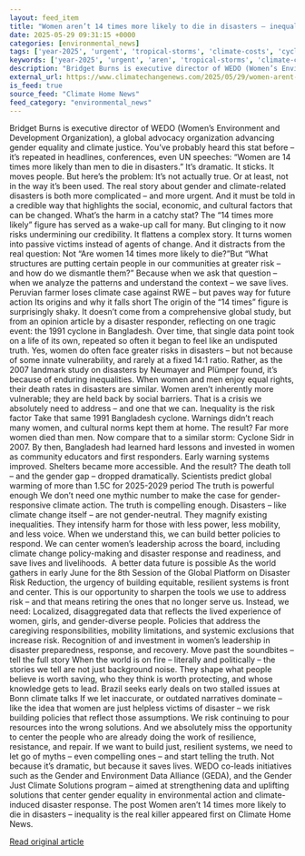 ```yaml
---
layout: feed_item
title: "Women aren’t 14 times more likely to die in disasters – inequality is the real killer"
date: 2025-05-29 09:31:15 +0000
categories: [environmental_news]
tags: ['year-2025', 'urgent', 'tropical-storms', 'climate-costs', 'cyclone', 'economic-impacts']
keywords: ['year-2025', 'urgent', 'aren', 'tropical-storms', 'climate-costs', 'women', 'times', 'cyclone']
description: "Bridget Burns is executive director of WEDO (Women’s Environment and Development Organization), a global advocacy organization advancing gender equality and ..."
external_url: https://www.climatechangenews.com/2025/05/29/women-arent-14-times-more-likely-to-die-in-disasters-inequality-is-the-real-killer/
is_feed: true
source_feed: "Climate Home News"
feed_category: "environmental_news"
---
```


Bridget Burns is executive director of WEDO (Women’s Environment and Development Organization), a global advocacy organization advancing gender equality and climate justice. You’ve probably heard this stat before &#8211; it’s repeated in headlines, conferences, even UN speeches: “Women are 14 times more likely than men to die in disasters.” It’s dramatic. It sticks. It moves people. But here’s the problem: It’s not actually true. Or at least, not in the way it’s been used. The real story about gender and climate-related disasters is both more complicated &#8211; and more urgent. And it must be told in a credible way that highlights the social, economic, and cultural factors that can be changed. What’s the harm in a catchy stat? The “14 times more likely” figure has served as a wake-up call for many. But clinging to it now risks undermining our credibility. It flattens a complex story. It turns women into passive victims instead of agents of change. And it distracts from the real question: Not “Are women 14 times more likely to die?”But “What structures are putting certain people in our communities at greater risk &#8211; and how do we dismantle them?” Because when we ask that question &#8211; when we analyze the patterns and understand the context &#8211; we save lives. Peruvian farmer loses climate case against RWE – but paves way for future action Its origins and why it falls short The origin of the “14 times” figure is surprisingly shaky. It doesn’t come from a comprehensive global study, but from an opinion article by a disaster responder, reflecting on one tragic event: the 1991 cyclone in Bangladesh. Over time, that single data point took on a life of its own, repeated so often it began to feel like an undisputed truth. Yes, women do often face greater risks in disasters &#8211; but not because of some innate vulnerability, and rarely at a fixed 14:1 ratio. Rather, as the 2007 landmark study on disasters by Neumayer and Plümper found, it’s because of enduring inequalities. When women and men enjoy equal rights, their death rates in disasters are similar. Women aren’t inherently more vulnerable; they are held back by social barriers. That is a crisis we absolutely need to address &#8211; and one that we can. Inequality is the risk factor Take that same 1991 Bangladesh cyclone. Warnings didn’t reach many women, and cultural norms kept them at home. The result? Far more women died than men. Now compare that to a similar storm: Cyclone Sidr in 2007. By then, Bangladesh had learned hard lessons and invested in women as community educators and first responders. Early warning systems improved. Shelters became more accessible. And the result? The death toll &#8211; and the gender gap &#8211; dropped dramatically. Scientists predict global warming of more than 1.5C for 2025-2029 period The truth is powerful enough We don’t need one mythic number to make the case for gender-responsive climate action. The truth is compelling enough. Disasters &#8211; like climate change itself &#8211; are not gender-neutral. They magnify existing inequalities. They intensify harm for those with less power, less mobility, and less voice. When we understand this, we can build better policies to respond. We can center women’s leadership across the board, including climate change policy-making and disaster response and readiness, and save lives and livelihoods.&nbsp; A better data future is possible As the world gathers in early June for the 8th Session of the Global Platform on Disaster Risk Reduction, the urgency of building equitable, resilient systems is front and center. This is our opportunity to sharpen the tools we use to address risk &#8211; and that means retiring the ones that no longer serve us. Instead, we need: Localized, disaggregated data that reflects the lived experience of women, girls, and gender-diverse people. Policies that address the caregiving responsibilities, mobility limitations, and systemic exclusions that increase risk. Recognition of and investment in women’s leadership in disaster preparedness, response, and recovery. Move past the soundbites &#8211; tell the full story When the world is on fire &#8211; literally and politically &#8211; the stories we tell are not just background noise. They shape what people believe is worth saving, who they think is worth protecting, and whose knowledge gets to lead. Brazil seeks early deals on two stalled issues at Bonn climate talks If we let inaccurate, or outdated narratives dominate &#8211; like the idea that women are just helpless victims of disaster &#8211; we risk building policies that reflect those assumptions. We risk continuing to pour resources into the wrong solutions. And we absolutely miss the opportunity to center the people who are already doing the work of resilience, resistance, and repair. If we want to build just, resilient systems, we need to let go of myths &#8211; even compelling ones &#8211; and start telling the truth. Not because it’s dramatic, but because it saves lives. WEDO co-leads initiatives such as the Gender and Environment Data Alliance (GEDA), and the Gender Just Climate Solutions program &#8211; aimed at strengthening data and uplifting solutions that center gender equality in environmental action and climate-induced disaster response. The post Women aren&#8217;t 14 times more likely to die in disasters &#8211; inequality is the real killer appeared first on Climate Home News.

[Read original article](https://www.climatechangenews.com/2025/05/29/women-arent-14-times-more-likely-to-die-in-disasters-inequality-is-the-real-killer/)
